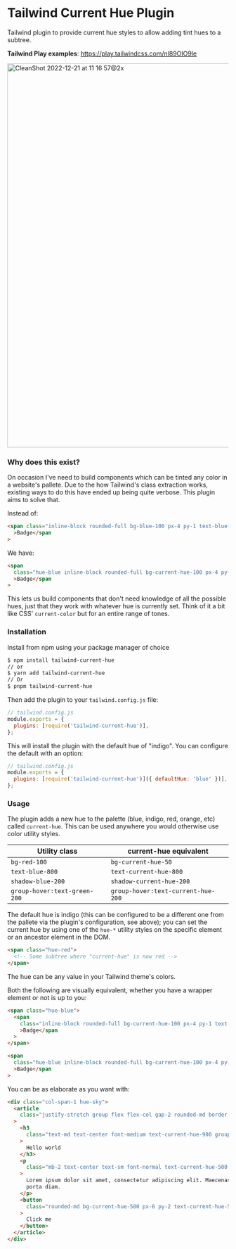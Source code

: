 # Tailwind Current Hue Plugin

Tailwind plugin to provide current hue styles to allow adding tint hues to a subtree.

**Tailwind Play examples**: https://play.tailwindcss.com/nl89OIO9le

<img width="874" alt="CleanShot 2022-12-21 at 11 16 57@2x" src="https://user-images.githubusercontent.com/35227/208894272-728e9ec0-6429-480a-89d3-a47108f4119e.png">

### Why does this exist?

On occasion I've need to build components which can be tinted any color in a website's pallete. Due to the how Tailwind's class extraction works, existing ways to do this have ended up being quite verbose. This plugin aims to solve that.

Instead of:

```html
<span class="inline-block rounded-full bg-blue-100 px-4 py-1 text-blue-800"
  >Badge</span
>
```

We have:

```html
<span
  class="hue-blue inline-block rounded-full bg-current-hue-100 px-4 py-1 text-current-hue-800"
  >Badge</span
>
```

This lets us build components that don't need knowledge of all the possible hues, just that they work with whatever hue is currently set. Think of it a bit like CSS' `current-color` but for an entire range of tones.

### Installation

Install from npm using your package manager of choice

```sh
$ npm install tailwind-current-hue
// or
$ yarn add tailwind-current-hue
// Or
$ pnpm tailwind-current-hue
```

Then add the plugin to your `tailwind.config.js` file:

```js
// tailwind.config.js
module.exports = {
  plugins: [require('tailwind-current-hue')],
};
```

This will install the plugin with the default hue of "indigo". You can configure the default with an option:

```js
// tailwind.config.js
module.exports = {
  plugins: [require('tailwind-current-hue')]({ defaultHue: 'blue' })],
};
```

### Usage

The plugin adds a new hue to the palette (blue, indigo, red, orange, etc) called `current-hue`. This can be used anywhere you would otherwise use color utility styles.

| Utility class                | current-hue equivalent             |
| ---------------------------- | ---------------------------------- |
| `bg-red-100`                 | `bg-current-hue-50`                |
| `text-blue-800`              | `text-current-hue-800`             |
| `shadow-blue-200`            | `shadow-current-hue-200`           |
| `group-hover:text-green-200` | `group-hover:text-current-hue-200` |

The default hue is indigo (this can be configured to be a different one from the pallete via the plugin's configuration, see above); you can set the current hue by using one of the `hue-*` utility styles on the specific element or an ancestor element in the DOM.

```html
<span class="hue-red">
  <!-- Some subtree where "current-hue" is now red -->
</span>
```

The hue can be any value in your Tailwind theme's colors.

Both the following are visually equivalent, whether you have a wrapper element or not is up to you:

```html
<span class="hue-blue">
  <span
    class="inline-block rounded-full bg-current-hue-100 px-4 py-1 text-current-hue-800"
    >Badge</span
  >
</span>

<span
  class="hue-blue inline-block rounded-full bg-current-hue-100 px-4 py-1 text-current-hue-800"
  >Badge</span
>
```

You can be as elaborate as you want with:

```html
<div class="col-span-1 hue-sky">
  <article
    class="justify-stretch group flex flex-col gap-2 rounded-md border-2 border-current-hue-200 bg-white p-6 shadow-md shadow-current-hue-100 hover:border-current-hue-300 hover:bg-current-hue-500"
  >
    <h3
      class="text-md text-center font-medium text-current-hue-900 group-hover:text-white"
    >
      Hello world
    </h3>
    <p
      class="mb-2 text-center text-sm font-normal text-current-hue-500 group-hover:text-current-hue-200"
    >
      Lorem ipsum dolor sit amet, consectetur adipiscing elit. Maecenas sodales
      porta diam.
    </p>
    <button
      class="rounded-md bg-current-hue-500 px-6 py-2 text-current-hue-50 shadow-md shadow-current-hue-200 group-hover:bg-white group-hover:text-current-hue-500 group-hover:shadow-current-hue-600"
    >
      Click me
    </button>
  </article>
</div>
```
